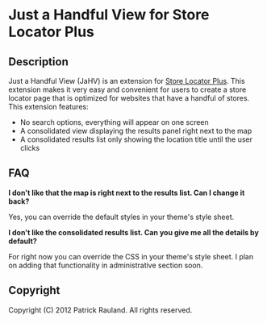 # Just a Handful View for Store Locator Plus

## Description

Just a Handful View (JaHV) is an extension for [Store Locator Plus](http://www.cybersprocket.com/product/store-locator-plus/). This extension makes it very easy and convenient for users to create a store locator page that is optimized for websites that have a handful of stores. This extension features:

* No search options, everything will appear on one screen
* A consolidated view displaying the results panel right next to the map
* A consolidated results list only showing the location title until the user clicks 

## FAQ

**I don't like that the map is right next to the results list. Can I change it back?**

Yes, you can override the default styles in your theme's style sheet.

**I don't like the consolidated results list. Can you give me all the details by default?**

For right now you can override the CSS in your theme's style sheet. I plan on adding that functionality in administrative section soon.

## Copyright

Copyright (C) 2012 Patrick Rauland. All rights reserved.